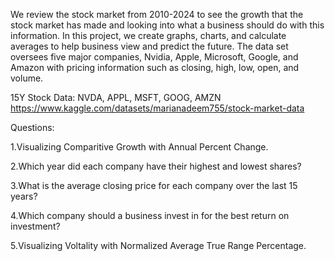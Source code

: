 We review the stock market from 2010-2024 to see the growth that the stock market has made and looking into what a business should do with this information. In this project, we create graphs, charts, and calculate averages to help business view and predict the future. The data set oversees five major companies, Nvidia, Apple, Microsoft, Google, and Amazon with pricing information such as closing, high, low, open, and volume.

15Y Stock Data: NVDA, APPL, MSFT, GOOG, AMZN
https://www.kaggle.com/datasets/marianadeem755/stock-market-data

Questions:

1.Visualizing Comparitive Growth with Annual Percent Change.

2.Which year did each company have their highest and lowest shares?

3.What is the average closing price for each company over the last 15 years?

4.Which company should a business invest in for the best return on investment?

5.Visualizing Voltality with Normalized Average True Range Percentage.
